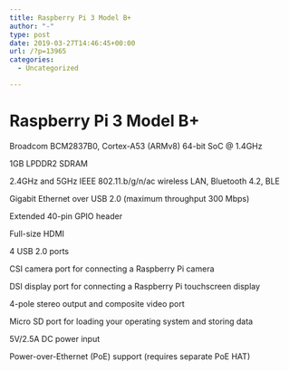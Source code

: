 ```yaml
---
title: Raspberry Pi 3 Model B+
author: "-"
type: post
date: 2019-03-27T14:46:45+00:00
url: /?p=13965
categories:
  - Uncategorized

---
```

# Raspberry Pi 3 Model B+
Broadcom BCM2837B0, Cortex-A53 (ARMv8) 64-bit SoC @ 1.4GHz
  
1GB LPDDR2 SDRAM
  
2.4GHz and 5GHz IEEE 802.11.b/g/n/ac wireless LAN, Bluetooth 4.2, BLE
  
Gigabit Ethernet over USB 2.0 (maximum throughput 300 Mbps)
  
Extended 40-pin GPIO header
  
Full-size HDMI
  
4 USB 2.0 ports
  
CSI camera port for connecting a Raspberry Pi camera
  
DSI display port for connecting a Raspberry Pi touchscreen display
  
4-pole stereo output and composite video port
  
Micro SD port for loading your operating system and storing data
  
5V/2.5A DC power input
  
Power-over-Ethernet (PoE) support (requires separate PoE HAT)